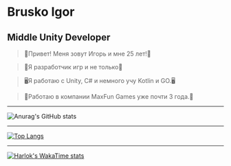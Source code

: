# Brusko Igor
## Middle Unity Developer

>👻Привет! Меня зовут Игорь и мне 25 лет!👻

>🐉Я разработчик игр и не только🐉

>🖥Я работаю с Unity, C# и немного учу Kotlin и GO.🖥

>💼Работаю в компании MaxFun Games уже почти 3 года.💼

------

![Anurag's GitHub stats](https://github-readme-stats.vercel.app/api?username=TailsMiles54&show_icons=true&theme=tokyonight&rank_icon=github)

------

[![Top Langs](https://github-readme-stats.vercel.app/api/top-langs/?username=TailsMiles54&layout=compact&theme=dark&show_icons=true)](https://github.com/anuraghazra/github-readme-stats)

------

[![Harlok's WakaTime stats](https://github-readme-stats.vercel.app/api/wakatime?username=TailsMiles54&theme=dark)](https://github.com/anuraghazra/github-readme-stats)

